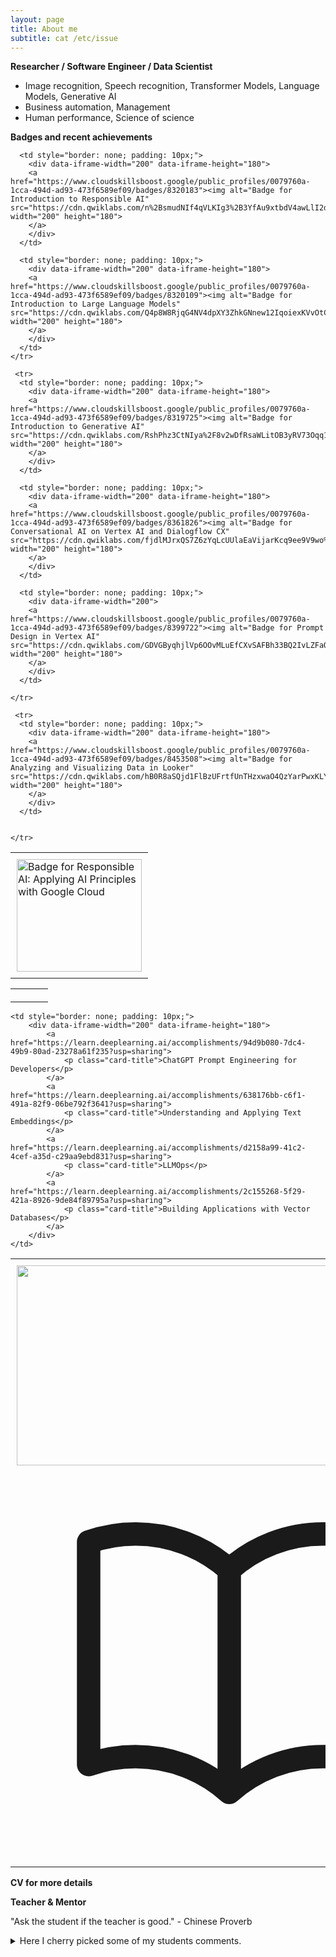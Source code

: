 ```yaml
---
layout: page
title: About me
subtitle: cat /etc/issue
---
```


**Researcher / Software Engineer / Data Scientist**  
- Image recognition, Speech recognition, Transformer Models, Language Models, Generative AI  
- Business automation, Management  
- Human performance, Science of science  

**Badges and recent achievements**  
<table style="border-collapse: collapse;">
    <tr>
      <td style="border: none; padding: 10px;">
        <div data-iframe-width="200" data-iframe-height="180">
        <a href="https://www.cloudskillsboost.google/public_profiles/0079760a-1cca-494d-ad93-473f6589ef09/badges/8323552"><img alt="Badge for Responsible AI: Applying AI Principles with Google Cloud" src="https://cdn.qwiklabs.com/Q%2FScwWC%2Fvpq%2BTQSLrzQ64SWm7j69wpa%2FVQL9ZZ8yYY0%3D" width="200" height="180">
        </a>
        </div>        
      </td>
      
      <td style="border: none; padding: 10px;">      
        <div data-iframe-width="200" data-iframe-height="180">
        <a href="https://www.cloudskillsboost.google/public_profiles/0079760a-1cca-494d-ad93-473f6589ef09/badges/8320183"><img alt="Badge for Introduction to Responsible AI" src="https://cdn.qwiklabs.com/n%2BsmudNIf4qVLKIg3%2B3YfAu9xtbdV4awLlI2dXdfmUA%3D" width="200" height="180">
        </a>
        </div>
      </td>
      
      <td style="border: none; padding: 10px;">      
        <div data-iframe-width="200" data-iframe-height="180">
        <a href="https://www.cloudskillsboost.google/public_profiles/0079760a-1cca-494d-ad93-473f6589ef09/badges/8320109"><img alt="Badge for Introduction to Large Language Models" src="https://cdn.qwiklabs.com/Q4p8W8RjqG4NV4dpXY3ZhkGNnew12IqoiexKVvOtCQw%3D" width="200" height="180">
        </a>
        </div>        
      </td>
    </tr>

     <tr>
      <td style="border: none; padding: 10px;">    
        <div data-iframe-width="200" data-iframe-height="180">
        <a href="https://www.cloudskillsboost.google/public_profiles/0079760a-1cca-494d-ad93-473f6589ef09/badges/8319725"><img alt="Badge for Introduction to Generative AI" src="https://cdn.qwiklabs.com/RshPhz3CtNIya%2F8v2wDfRsaWLitOB3yRV73Oqq1iAtQ%3D" width="200" height="180">
        </a>
        </div>  
      </td>
      
      <td style="border: none; padding: 10px;"> 
        <div data-iframe-width="200" data-iframe-height="180">
        <a href="https://www.cloudskillsboost.google/public_profiles/0079760a-1cca-494d-ad93-473f6589ef09/badges/8361826"><img alt="Badge for Conversational AI on Vertex AI and Dialogflow CX" src="https://cdn.qwiklabs.com/fjdlMJrxQS7Z6zYqLcUUlaEaVijarKcq9ee9V9wo%2FRE%3D" width="200" height="180">
        </a>
        </div>
      </td>

      <td style="border: none; padding: 10px;"> 
        <div data-iframe-width="200">
        <a href="https://www.cloudskillsboost.google/public_profiles/0079760a-1cca-494d-ad93-473f6589ef09/badges/8399722"><img alt="Badge for Prompt Design in Vertex AI" src="https://cdn.qwiklabs.com/GDVGByqhjlVp6OOvMLuEfCXvSAFBh33BQ2IvLZFaO6A%3D" width="200" height="180">
        </a>
        </div>
      </td>  
      
    </tr>

     <tr>
      <td style="border: none; padding: 10px;">    
        <div data-iframe-width="200" data-iframe-height="180">         
        <a href="https://www.cloudskillsboost.google/public_profiles/0079760a-1cca-494d-ad93-473f6589ef09/badges/8453508"><img alt="Badge for Analyzing and Visualizing Data in Looker" src="https://cdn.qwiklabs.com/hB0R8aSQjd1FlBzUFrtfUnTHzxwaO4QzYarPwxKLYrc%3D" width="200" height="180">
        </a>
        </div>  
      </td>

      
    </tr>
</table>

<table style="border-collapse: collapse;">
    <tr>
      <td style="border: none; padding: 10px;">
        <div data-iframe-width="200" data-iframe-height="200" data-share-badge-id="45b3629d-b916-4d3d-91d1-573785b8647f" data-share-badge-host="https://www.credly.com"></div><script type="text/javascript" async src="//cdn.credly.com/assets/utilities/embed.js"></script>
      </td>
      <td style="border: none; padding: 10px;">
        <div data-iframe-width="200" data-iframe-height="200" data-share-badge-id="f102cb06-19a4-4cd9-9aaa-387803d50991" data-share-badge-host="https://www.credly.com"></div><script type="text/javascript" async src="//cdn.credly.com/assets/utilities/embed.js"></script>
      </td>
      <td style="border: none; padding: 10px;">
        <div data-iframe-width="200" data-iframe-height="200" data-share-badge-id="aeca2e16-b02d-4149-9fa9-4f33e52a56dd" data-share-badge-host="https://www.credly.com"></div><script type="text/javascript" async src="//cdn.credly.com/assets/utilities/embed.js"></script>
      </td>
    </tr>
</table>  

<table style="border-collapse: collapse;">
<tr>
    <td style="border: none; padding: 10px;">
        <img alt="DLAI Logo" loading="lazy" width="680" height="320" decoding="async" data-nimg="1" class="mx-auto" srcset="https://learn.deeplearning.ai/_next/image?url=%2Fassets%2Fdlai-celebration-bg.png&amp;w=750&amp;q=75 1x, /_next/image?url=%2Fassets%2Fdlai-celebration-bg.png&amp;w=1920&amp;q=75 2x" src="https://learn.deeplearning.ai/_next/image?url=%2Fassets%2Fdlai-celebration-bg.png&amp;w=1920&amp;q=75" style="color: transparent;">
        <figure><svg xmlns="http://www.w3.org/2000/svg" fill="none" viewBox="0 0 24 24" stroke-width="1.5" stroke="currentColor" aria-hidden="true" class="h-8 w-8"><path stroke-linecap="round" stroke-linejoin="round" d="M12 6.042A8.967 8.967 0 006 3.75c-1.052 0-2.062.18-3 .512v14.25A8.987 8.987 0 016 18c2.305 0 4.408.867 6 2.292m0-14.25a8.966 8.966 0 016-2.292c1.052 0 2.062.18 3 .512v14.25A8.987 8.987 0 0018 18a8.967 8.967 0 00-6 2.292m0-14.25v14.25"></path></svg></figure>
    </td>
        
    <td style="border: none; padding: 10px;">
        <div data-iframe-width="200" data-iframe-height="180">
            <a href="https://learn.deeplearning.ai/accomplishments/94d9b080-7dc4-49b9-80ad-23278a61f235?usp=sharing">    
                <p class="card-title">ChatGPT Prompt Engineering for Developers</p>
            </a>    
            <a href="https://learn.deeplearning.ai/accomplishments/638176bb-c6f1-491a-82f9-06be792f3641?usp=sharing">    
                <p class="card-title">Understanding and Applying Text Embeddings</p>
            </a>
            <a href="https://learn.deeplearning.ai/accomplishments/d2158a99-41c2-4cef-a35d-c29aa9ebd831?usp=sharing">    
                <p class="card-title">LLMOps</p>
            </a>    
            <a href="https://learn.deeplearning.ai/accomplishments/2c155268-5f29-421a-8926-9de84f89795a?usp=sharing">    
                <p class="card-title">Building Applications with Vector Databases</p>
            </a>    
        </div> 
    </td>
    
</tr>    
</table>  

**CV for more details**
<object data="{{ site.url }}{{ site.baseurl }}/docs/VitaliiZhukov_CV_SE.pdf#toolbar=0&navpanes=0&scrollbar=0" width="1000" height="1050" type="application/pdf"></object>  


**Teacher & Mentor**  

"Ask the student if the teacher is good." - Chinese Proverb
<details> 
  <summary>Here I cherry picked some of my students comments. </summary>
>- 'Great work by Vitalii!!'  
>- 'TA hours of Vitali are excellent.'  
>- 'Great help from Vitalii for homework.'  
>- 'For the practical session, you can always reach out to Vitalii, he is always ready to guide you in the right direction.'  
>- 'The best thing is Vitalii was replying on Teams on Sunday also, but it might be possible he is not available.'  
>- 'TAs:  Vitalii and Shaila, are the best at their level.'  
>- 'I think both professor and Vitalii did a great job on the topic!'  
>- 'Like the material being covered, the real world data analysis project, and practical help being provided by Vitali!'  
>- 'Vitalii is very helpful and overall the team is very friendly and accomodating.'  
>- 'Thank you professor, Vitalii and Fettah for this amazing semester.'  
>- 'The Professor, Vitalii, and Kiran helped us a lot, and I'm very thankful for them, I liked this class so much that I recommend it to some friends.'

...  and my favourite
>- 'Thank you so much for your reference. I attended the interview and I got the job offer 🙂 Thank you again for your help and support.'  
  
...  

All student comments may be found at the corresponding classes web pages.  
Please check it out before enrolling my classes :)  

</details>
